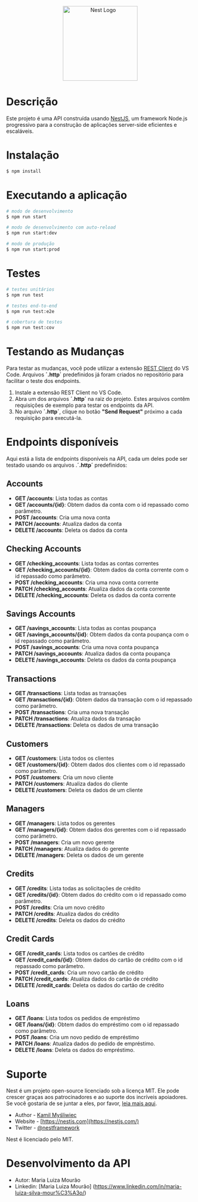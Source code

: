 <p align="center">
  <a href="http://nestjs.com/" target="blank"><img src="https://nestjs.com/img/logo-small.svg" width="200" alt="Nest Logo" /></a>
</p>

# Descrição

Este projeto é uma API construída usando [NestJS](https://github.com/nestjs/nest), um framework Node.js progressivo para a construção de aplicações server-side eficientes e escaláveis.

# Instalação

```bash
$ npm install
```

# Executando a aplicação

```bash
# modo de desenvolvimento
$ npm run start

# modo de desenvolvimento com auto-reload
$ npm run start:dev

# modo de produção
$ npm run start:prod
```

# Testes

```bash
# testes unitários
$ npm run test

# testes end-to-end
$ npm run test:e2e

# cobertura de testes
$ npm run test:cov
```

# Testando as Mudanças

Para testar as mudanças, você pode utilizar a extensão [REST Client](https://marketplace.visualstudio.com/items?itemName=humao.rest-client) do VS Code. Arquivos **´.http´** predefinidos já foram criados no repositório para facilitar o teste dos endpoints.

1. Instale a extensão REST Client no VS Code.
2. Abra um dos arquivos **´.http´** na raiz do projeto. Estes arquivos contêm requisições de exemplo para testar os endpoints da API.
3. No arquivo **´.http´**, clique no botão **"Send Request"** próximo a cada requisição para executá-la.

# Endpoints disponíveis

Aqui está a lista de endpoints disponíveis na API, cada um deles pode ser testado usando os arquivos .**´.http´** predefinidos:

## Accounts
- **GET /accounts**: Lista todas as contas
- **GET /accounts/{id}**: Obtem dados da conta com o id repassado como parâmetro.
- **POST /accounts**: Cria uma nova conta
- **PATCH /accounts**: Atualiza dados da conta
- **DELETE /accounts**: Deleta os dados da conta

## Checking Accounts
- **GET /checking_accounts**: Lista todas as contas correntes
- **GET /checking_accounts/{id}**: Obtem dados da conta corrente com o id repassado como parâmetro.
- **POST /checking_accounts**: Cria uma nova conta corrente
- **PATCH /checking_accounts**: Atualiza dados da conta corrente
- **DELETE /checking_accounts**: Deleta os dados da conta corrente

## Savings Accounts
- **GET /savings_accounts**: Lista todas as contas poupança
- **GET /savings_accounts/{id}**: Obtem dados da conta poupança com o id repassado como parâmetro.
- **POST /savings_accounts**: Cria uma nova conta poupança
- **PATCH /savings_accounts**: Atualiza dados da conta poupança
- **DELETE /savings_accounts**: Deleta os dados da conta poupança

## Transactions
- **GET /transactions**: Lista todas as transações
- **GET /transactions/{id}**: Obtem dados da transação com o id repassado como parâmetro.
- **POST /transactions**: Cria uma nova transação
- **PATCH /transactions**: Atualiza dados da transação
- **DELETE /transactions**: Deleta os dados de uma transação

## Customers
- **GET /customers**: Lista todos os clientes
- **GET /customers/{id}**: Obtem dados dos clientes com o id repassado como parâmetro.
- **POST /customers**: Cria um novo cliente
- **PATCH /customers**: Atualiza dados do cliente
- **DELETE /customers**: Deleta os dados de um cliente

## Managers
- **GET /managers**: Lista todos os gerentes
- **GET /managers/{id}**: Obtem dados dos gerentes com o id repassado como parâmetro.
- **POST /managers**: Cria um novo gerente
- **PATCH /managers**: Atualiza dados do gerente
- **DELETE /managers**: Deleta os dados de um gerente
  
## Credits
- **GET /credits**: Lista todas as solicitações de crédito
- **GET /credits/{id}**: Obtem dados do crédito com o id repassado como parâmetro.
- **POST /credits**: Cria um novo crédito
- **PATCH /credits**: Atualiza dados do crédito
- **DELETE /credits**: Deleta os dados do crédito

## Credit Cards
- **GET /credit_cards**: Lista todos os cartões de crédito
- **GET /credit_cards/{id}**: Obtem dados do cartão de crédito com o id repassado como parâmetro.
- **POST /credit_cards**: Cria um novo cartão de crédito
- **PATCH /credit_cards**: Atualiza dados do cartão de crédito
- **DELETE /credit_cards**: Deleta os dados do cartão de crédito

## Loans
- **GET /loans**: Lista todos os pedidos de empréstimo
- **GET /loans/{id}**: Obtem dados do empréstimo com o id repassado como parâmetro.
- **POST /loans**: Cria um novo pedido de empréstimo
- **PATCH /loans**: Atualiza dados do pedido de empréstimo.
- **DELETE /loans**: Deleta os dados do empréstimo.

# Suporte
Nest é um projeto open-source licenciado sob a licença MIT. Ele pode crescer graças aos patrocinadores e ao suporte dos incríveis apoiadores. Se você gostaria de se juntar a eles, por favor, [leia mais aqui](https://docs.nestjs.com/support).

- Author - [Kamil Myśliwiec](https://kamilmysliwiec.com)
- Website - [https://nestjs.com](https://nestjs.com/)
- Twitter - [@nestframework](https://twitter.com/nestframework)

Nest é licenciado pelo MIT.

# Desenvolvimento da API

- Autor: Maria Luiza Mourão
- Linkedin: [Maria Luiza Mourão] (https://www.linkedin.com/in/maria-luiza-silva-mour%C3%A3o/)



